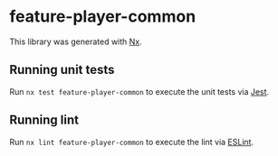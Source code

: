 # feature-player-common

This library was generated with [Nx](https://nx.dev).

## Running unit tests

Run `nx test feature-player-common` to execute the unit tests via [Jest](https://jestjs.io).

## Running lint

Run `nx lint feature-player-common` to execute the lint via [ESLint](https://eslint.org/).
